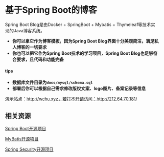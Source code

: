 # 基于Spring Boot的博客

Spring Boot Blog是由Docker + SpringBoot + Mybatis + Thymeleaf等技术实现的Java博客系统。

- **你可以拿它作为博客模板，因为Spring Boot Blog界面十分美观简洁，满足私人博客的一切要求**
- **你也可以把它作为Spring Boot技术的学习项目，Spring Boot Blog也足够符合要求，且代码和功能完备**

#### tips

- **数据库文件目录为```docs/mysql/schema.sql```**
- **部署后你可以根据自己需求修改版权文案、logo图片、备案记录等信息**

演示站点：http://wchu.xyz，若打不开请访问：http://212.64.70.181/

## 相关资源
[Spring Boot开源项目](https://github.com/wander-chu/java-microservice-demo)

[MyBatis开源项目](https://github.com/wander-chu/spring-boot-mybatis)

[Spring Security开源项目](https://github.com/wander-chu/spring-boot-security)

